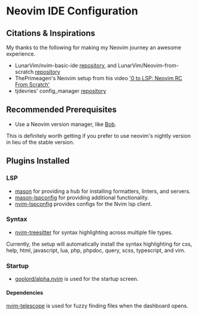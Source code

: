 
# Neovim IDE Configuration


## Citations & Inspirations

My thanks to the following for making my Neovim journey an awesome experience.

- LunarVim/nvim-basic-ide [repository](https://github.com/LunarVim/nvim-basic-ide), and LunarVim/Neovim-from-scratch [repository](https://github.com/LunarVim/Neovim-from-scratch)
- ThePrimeagen's Neovim setup from his video ['0 to LSP: Neovim RC From Scratch'](https://www.youtube.com/watch?v=w7i4amO_zaE)
- tjdevries' config_manager [repository](https://github.com/tjdevries/config_manager/tree/master/xdg_config/nvim)

## Recommended Prerequisites

- Use a Neovim version manager, like [Bob](https://github.com/MordechaiHadad/bob).

This is definitely worth getting if you prefer to use neovim's nightly version in lieu of the stable version.

## Plugins Installed

### LSP

- [mason](https://github.com/williamboman/mason.nvim) for providing a hub for installing formatters, linters, and servers.
- [mason-lspconfig](https://github.com/williamboman/mason-lspconfig.nvim) for providing additional functionality.
- [nvim-lspconfig](https://github.com/neovim/nvim-lspconfig) provides configs for the Nvim lsp client.


### Syntax

- [nvim-treesitter](https://github.com/nvim-treesitter/nvim-treesitter) for syntax highlighting across multiple file types.

Currently, the setup will automatically install the syntax highlighting for css, help, html, javascript, lua, php, phpdoc, query, scss, typescript,  and vim.


### Startup

- [goolord/alpha.nvim](https://github.com/goolord/alpha-nvim) is used for the startup screen.

#### Dependencies
[nvim-telescope](https://github.com/nvim-telescope/telescope.nvim) is used for fuzzy finding files when the dashboard opens.
